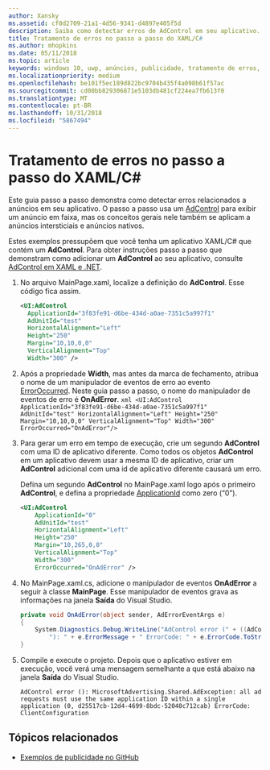 ```yaml
---
author: Xansky
ms.assetid: cf0d2709-21a1-4d56-9341-d4897e405f5d
description: Saiba como detectar erros de AdControl em seu aplicativo.
title: Tratamento de erros no passo a passo do XAML/C#
ms.author: mhopkins
ms.date: 05/11/2018
ms.topic: article
keywords: windows 10, uwp, anúncios, publicidade, tratamento de erros, XAML, c#
ms.localizationpriority: medium
ms.openlocfilehash: be101f5ec189d822bc9704b435f4a098b61f57ac
ms.sourcegitcommit: cd00bb829306871e5103db481cf224ea7fb613f0
ms.translationtype: MT
ms.contentlocale: pt-BR
ms.lasthandoff: 10/31/2018
ms.locfileid: "5867494"
---
```

# <a name="error-handling-in-xamlc-walkthrough"></a>Tratamento de erros no passo a passo do XAML/C#

Este guia passo a passo demonstra como detectar erros relacionados a anúncios em seu aplicativo. O passo a passo usa um [AdControl](https://docs.microsoft.com/uwp/api/microsoft.advertising.winrt.ui.adcontrol) para exibir um anúncio em faixa, mas os conceitos gerais nele também se aplicam a anúncios intersticiais e anúncios nativos.

Estes exemplos pressupõem que você tenha um aplicativo XAML/C# que contém um **AdControl**. Para obter instruções passo a passo que demonstram como adicionar um **AdControl** ao seu aplicativo, consulte [AdControl em XAML e .NET](adcontrol-in-xaml-and--net.md). 

1.  No arquivo MainPage.xaml, localize a definição do **AdControl**. Esse código fica assim.
    ``` xml
    <UI:AdControl
      ApplicationId="3f83fe91-d6be-434d-a0ae-7351c5a997f1"
      AdUnitId="test"
      HorizontalAlignment="Left"
      Height="250"
      Margin="10,10,0,0"
      VerticalAlignment="Top"
      Width="300" />
    ```

2.   Após a propriedade **Width**, mas antes da marca de fechamento, atribua o nome de um manipulador de eventos de erro ao evento [ErrorOccurred](https://docs.microsoft.com/uwp/api/microsoft.advertising.winrt.ui.adcontrol.erroroccurred). Neste guia passo a passo, o nome do manipulador de eventos de erro é **OnAdError**.
    ``` xml
    <UI:AdControl
      ApplicationId="3f83fe91-d6be-434d-a0ae-7351c5a997f1"
      AdUnitId="test"
      HorizontalAlignment="Left"
      Height="250"
      Margin="10,10,0,0"
      VerticalAlignment="Top"
      Width="300"
      ErrorOccurred="OnAdError"/>
    ```

3.  Para gerar um erro em tempo de execução, crie um segundo **AdControl** com uma ID de aplicativo diferente. Como todos os objetos **AdControl** em um aplicativo devem usar a mesma ID de aplicativo, criar um **AdControl** adicional com uma id de aplicativo diferente causará um erro.

    Defina um segundo **AdControl** no MainPage.xaml logo após o primeiro **AdControl**, e defina a propriedade [ApplicationId](https://docs.microsoft.com/uwp/api/microsoft.advertising.winrt.ui.adcontrol.applicationid) como zero (“0”).
    ``` xml
    <UI:AdControl
        ApplicationId="0"
        AdUnitId="test"
        HorizontalAlignment="Left"
        Height="250"
        Margin="10,265,0,0"
        VerticalAlignment="Top"
        Width="300"
        ErrorOccurred="OnAdError" />
    ```

4.  No MainPage.xaml.cs, adicione o manipulador de eventos **OnAdError** a seguir à classe **MainPage**. Esse manipulador de eventos grava as informações na janela **Saída** do Visual Studio.
    ``` csharp
    private void OnAdError(object sender, AdErrorEventArgs e)
    {
        System.Diagnostics.Debug.WriteLine("AdControl error (" + ((AdControl)sender).Name +
            "): " + e.ErrorMessage + " ErrorCode: " + e.ErrorCode.ToString());
    }
    ```

4.  Compile e execute o projeto. Depois que o aplicativo estiver em execução, você verá uma mensagem semelhante a que está abaixo na janela **Saída** do Visual Studio.
    ```
    AdControl error (): MicrosoftAdvertising.Shared.AdException: all ad requests must use the same application ID within a single application (0, d25517cb-12d4-4699-8bdc-52040c712cab) ErrorCode: ClientConfiguration
    ```

## <a name="related-topics"></a>Tópicos relacionados

* [Exemplos de publicidade no GitHub](http://aka.ms/githubads)
